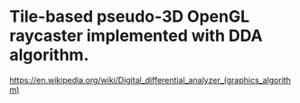 # Tile-based pseudo-3D OpenGL raycaster implemented with DDA algorithm.

https://en.wikipedia.org/wiki/Digital_differential_analyzer_(graphics_algorithm)
